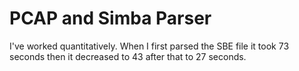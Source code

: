 PCAP and Simba Parser
=====================
I've worked quantitatively. When I first parsed the SBE file it took 73 seconds then 
it decreased to 43 after that to 27 seconds.


